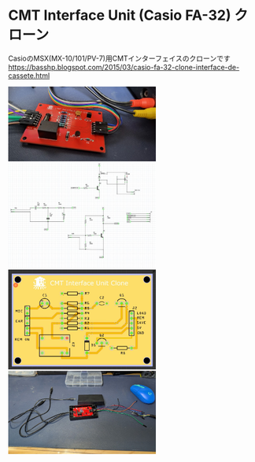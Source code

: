 # CMT Interface Unit (Casio FA-32) クローン
CasioのMSX(MX-10/101/PV-7)用CMTインターフェイスのクローンです  
https://basshp.blogspot.com/2015/03/casio-fa-32-clone-interface-de-cassete.html

<img src="https://github.com/IKATEN-X/CMT-I-F-Clone/blob/main/image1.jpg?raw=true" width="300">  
<img src="https://github.com/IKATEN-X/CMT-I-F-Clone/blob/main/image2.jpg?raw=true" width="300">  
<img src="https://github.com/IKATEN-X/CMT-I-F-Clone/blob/main/image3.jpg?raw=true" width="300">  
<img src="https://github.com/IKATEN-X/CMT-I-F-Clone/blob/main/image4.jpg?raw=true" width="300">  

